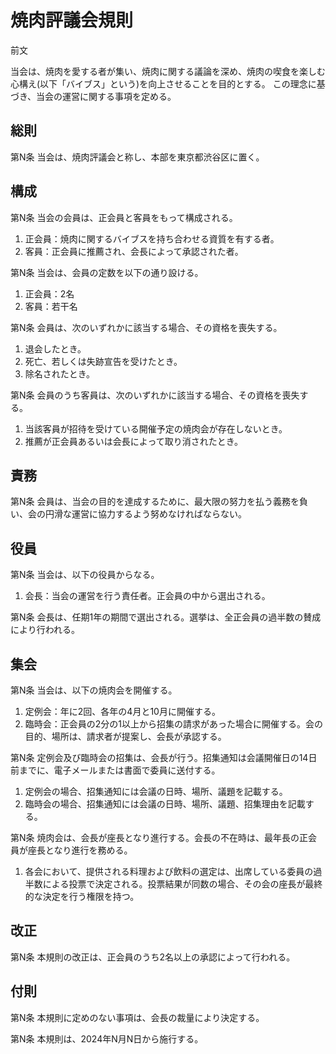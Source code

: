 # 焼肉評議会規則

前文

当会は、焼肉を愛する者が集い、焼肉に関する議論を深め、焼肉の喫食を楽しむ心構え(以下「バイブス」という)を向上させることを目的とする。
この理念に基づき、当会の運営に関する事項を定める。

## 総則

第N条 当会は、焼肉評議会と称し、本部を東京都渋谷区に置く。

## 構成

第N条 当会の会員は、正会員と客員をもって構成される。

1. 正会員：焼肉に関するバイブスを持ち合わせる資質を有する者。
2. 客員：正会員に推薦され、会長によって承認された者。

第N条 当会は、会員の定数を以下の通り設ける。

1. 正会員：2名
2. 客員：若干名

第N条 会員は、次のいずれかに該当する場合、その資格を喪失する。

1. 退会したとき。
2. 死亡、若しくは失跡宣告を受けたとき。
3. 除名されたとき。

第N条 会員のうち客員は、次のいずれかに該当する場合、その資格を喪失する。

1. 当該客員が招待を受けている開催予定の焼肉会が存在しないとき。
2. 推薦が正会員あるいは会長によって取り消されたとき。

## 責務

第N条 会員は、当会の目的を達成するために、最大限の努力を払う義務を負い、会の円滑な運営に協力するよう努めなければならない。

## 役員

第N条 当会は、以下の役員からなる。

1. 会長：当会の運営を行う責任者。正会員の中から選出される。

第N条 会長は、任期1年の期間で選出される。選挙は、全正会員の過半数の賛成により行われる。

## 集会

第N条 当会は、以下の焼肉会を開催する。

1. 定例会：年に2回、各年の4月と10月に開催する。
2. 臨時会：正会員の2分の1以上から招集の請求があった場合に開催する。会の目的、場所は、請求者が提案し、会長が承認する。

第N条 定例会及び臨時会の招集は、会長が行う。招集通知は会議開催日の14日前までに、電子メールまたは書面で委員に送付する。

1. 定例会の場合、招集通知には会議の日時、場所、議題を記載する。
2. 臨時会の場合、招集通知には会議の日時、場所、議題、招集理由を記載する。

第N条 焼肉会は、会長が座長となり進行する。会長の不在時は、最年長の正会員が座長となり進行を務める。

1. 各会において、提供される料理および飲料の選定は、出席している委員の過半数による投票で決定される。投票結果が同数の場合、その会の座長が最終的な決定を行う権限を持つ。

## 改正

第N条 本規則の改正は、正会員のうち2名以上の承認によって行われる。

## 付則

第N条 本規則に定めのない事項は、会長の裁量により決定する。

第N条 本規則は、2024年N月N日から施行する。
